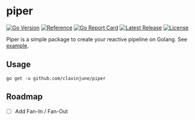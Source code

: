# piper

[![Go Version](https://img.shields.io/static/v1?style=for-the-badge&label=Go+Version&message=1.19.3&color=blue&logo=go)](https://github.com/golang/go/releases/tag/go1.19.3)
[![Reference](https://img.shields.io/badge/reference-007d9c?style=for-the-badge&logo=go&logoColor=white&&labelColor=5c5c5c)](https://pkg.go.dev/github.com/clavinjune/piper)
[![Go Report Card](https://goreportcard.com/badge/github.com/clavinjune/piper?style=for-the-badge)](https://goreportcard.com/report/github.com/clavinjune/piper)
[![Latest Release](https://img.shields.io/github/tag/clavinjune/piper.svg?style=for-the-badge&logo=github)](https://github.com/clavinjune/piper/releases/latest)
[![License](https://img.shields.io/github/license/clavinjune/piper?style=for-the-badge)](https://github.com/clavinjune/piper/blob/main/LICENSE)

Piper is a simple package to create your reactive pipeline on Golang.
See [example](./example/simple.go).

## Usage

```shell
go get -u github.com/clavinjune/piper
```

## Roadmap

- [ ] Add Fan-In / Fan-Out